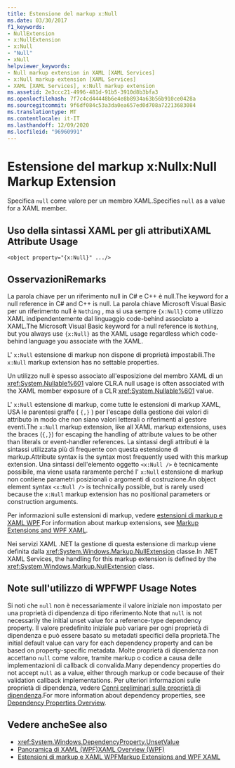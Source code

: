 ```yaml
---
title: Estensione del markup x:Null
ms.date: 03/30/2017
f1_keywords:
- NullExtension
- x:NullExtension
- x:Null
- "Null"
- xNull
helpviewer_keywords:
- Null markup extension in XAML [XAML Services]
- x:Null markup extension [XAML Services]
- XAML [XAML Services], x:Null markup extension
ms.assetid: 2e3ccc21-4996-481d-91b5-3910d8b3bfa3
ms.openlocfilehash: 7f7c4cd44448b6e4e8b8934a63b56b910ce0428a
ms.sourcegitcommit: 9f6df084c53a3da0ea657ed0d708a72213683084
ms.translationtype: MT
ms.contentlocale: it-IT
ms.lasthandoff: 12/09/2020
ms.locfileid: "96960991"
---
```

# <a name="xnull-markup-extension"></a><span data-ttu-id="af81d-102">Estensione del markup x:Null</span><span class="sxs-lookup"><span data-stu-id="af81d-102">x:Null Markup Extension</span></span>

<span data-ttu-id="af81d-103">Specifica `null` come valore per un membro XAML.</span><span class="sxs-lookup"><span data-stu-id="af81d-103">Specifies `null` as a value for a XAML member.</span></span>

## <a name="xaml-attribute-usage"></a><span data-ttu-id="af81d-104">Uso della sintassi XAML per gli attributi</span><span class="sxs-lookup"><span data-stu-id="af81d-104">XAML Attribute Usage</span></span>

```xaml
<object property="{x:Null}" .../>
```

## <a name="remarks"></a><span data-ttu-id="af81d-105">Osservazioni</span><span class="sxs-lookup"><span data-stu-id="af81d-105">Remarks</span></span>

<span data-ttu-id="af81d-106">La parola chiave per un riferimento null in C# e C++ è null.</span><span class="sxs-lookup"><span data-stu-id="af81d-106">The keyword for a null reference in C# and C++ is null.</span></span> <span data-ttu-id="af81d-107">La parola chiave Microsoft Visual Basic per un riferimento null è `Nothing` , ma si usa sempre `{x:Null}` come utilizzo XAML indipendentemente dal linguaggio code-behind associato a XAML.</span><span class="sxs-lookup"><span data-stu-id="af81d-107">The Microsoft Visual Basic keyword for a null reference is `Nothing`, but you always use `{x:Null}` as the XAML usage regardless which code-behind language you associate with the XAML.</span></span>

<span data-ttu-id="af81d-108">L' `x:Null` estensione di markup non dispone di proprietà impostabili.</span><span class="sxs-lookup"><span data-stu-id="af81d-108">The `x:Null` markup extension has no settable properties.</span></span>

<span data-ttu-id="af81d-109">Un utilizzo null è spesso associato all'esposizione del membro XAML di un <xref:System.Nullable%601> valore CLR.</span><span class="sxs-lookup"><span data-stu-id="af81d-109">A null usage is often associated with the XAML member exposure of a CLR <xref:System.Nullable%601> value.</span></span>

<span data-ttu-id="af81d-110">L' `x:Null` estensione di markup, come tutte le estensioni di markup XAML, USA le parentesi graffe ( `{,}` ) per l'escape della gestione dei valori di attributo in modo che non siano valori letterali o riferimenti al gestore eventi.</span><span class="sxs-lookup"><span data-stu-id="af81d-110">The `x:Null` markup extension, like all XAML markup extensions, uses the braces (`{,}`) for escaping the handling of attribute values to be other than literals or event-handler references.</span></span> <span data-ttu-id="af81d-111">La sintassi degli attributi è la sintassi utilizzata più di frequente con questa estensione di markup.</span><span class="sxs-lookup"><span data-stu-id="af81d-111">Attribute syntax is the syntax most frequently used with this markup extension.</span></span> <span data-ttu-id="af81d-112">Una sintassi dell'elemento oggetto `<x:Null />` è tecnicamente possibile, ma viene usata raramente perché l' `x:Null` estensione di markup non contiene parametri posizionali o argomenti di costruzione.</span><span class="sxs-lookup"><span data-stu-id="af81d-112">An object element syntax `<x:Null />` is technically possible, but is rarely used because the `x:Null` markup extension has no positional parameters or construction arguments.</span></span>

<span data-ttu-id="af81d-113">Per informazioni sulle estensioni di markup, vedere [estensioni di markup e XAML WPF](../framework/wpf/advanced/markup-extensions-and-wpf-xaml.md).</span><span class="sxs-lookup"><span data-stu-id="af81d-113">For information about markup extensions, see [Markup Extensions and WPF XAML](../framework/wpf/advanced/markup-extensions-and-wpf-xaml.md).</span></span>

<span data-ttu-id="af81d-114">Nei servizi XAML .NET la gestione di questa estensione di markup viene definita dalla <xref:System.Windows.Markup.NullExtension> classe.</span><span class="sxs-lookup"><span data-stu-id="af81d-114">In .NET XAML Services, the handling for this markup extension is defined by the <xref:System.Windows.Markup.NullExtension> class.</span></span>

## <a name="wpf-usage-notes"></a><span data-ttu-id="af81d-115">Note sull'utilizzo di WPF</span><span class="sxs-lookup"><span data-stu-id="af81d-115">WPF Usage Notes</span></span>

<span data-ttu-id="af81d-116">Si noti che `null` non è necessariamente il valore iniziale non impostato per una proprietà di dipendenza di tipo riferimento.</span><span class="sxs-lookup"><span data-stu-id="af81d-116">Note that `null` is not necessarily the initial unset value for a reference-type dependency property.</span></span> <span data-ttu-id="af81d-117">Il valore predefinito iniziale può variare per ogni proprietà di dipendenza e può essere basato su metadati specifici della proprietà.</span><span class="sxs-lookup"><span data-stu-id="af81d-117">The initial default value can vary for each dependency property and can be based on property-specific metadata.</span></span> <span data-ttu-id="af81d-118">Molte proprietà di dipendenza non accettano `null` come valore, tramite markup o codice a causa delle implementazioni di callback di convalida.</span><span class="sxs-lookup"><span data-stu-id="af81d-118">Many dependency properties do not accept `null` as a value, either through markup or code because of their validation callback implementations.</span></span> <span data-ttu-id="af81d-119">Per ulteriori informazioni sulle proprietà di dipendenza, vedere [Cenni preliminari sulle proprietà di dipendenza](../framework/wpf/advanced/dependency-properties-overview.md).</span><span class="sxs-lookup"><span data-stu-id="af81d-119">For more information about dependency properties, see [Dependency Properties Overview](../framework/wpf/advanced/dependency-properties-overview.md).</span></span>

## <a name="see-also"></a><span data-ttu-id="af81d-120">Vedere anche</span><span class="sxs-lookup"><span data-stu-id="af81d-120">See also</span></span>

- <xref:System.Windows.DependencyProperty.UnsetValue>
- [<span data-ttu-id="af81d-121">Panoramica di XAML (WPF)</span><span class="sxs-lookup"><span data-stu-id="af81d-121">XAML Overview (WPF)</span></span>](../net/wpf/fundamentals/xaml.md)
- [<span data-ttu-id="af81d-122">Estensioni di markup e XAML WPF</span><span class="sxs-lookup"><span data-stu-id="af81d-122">Markup Extensions and WPF XAML</span></span>](../framework/wpf/advanced/markup-extensions-and-wpf-xaml.md)
